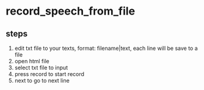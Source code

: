 # record_speech_from_file

## steps
1. edit txt file to your texts, format: filename|text, each line will be save to a file
2. open html file
3. select txt file to input
4. press record to start record
5. next to go to next line